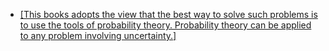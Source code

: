 - [[This books adopts the view that the best way to solve such problems is to use the tools of probability theory. Probability theory can be applied to any problem involving uncertainty.]](./books/Machine-Learning:A-Probabilistic-Perspective.md)
